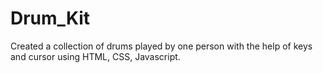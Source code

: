 # Drum_Kit
Created a collection of drums played by one person with the help of keys and cursor using HTML, CSS, Javascript.
